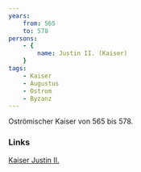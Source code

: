 ```yaml
---
years: 
    from: 565
    to: 578
persons: 
    - {
        name: Justin II. (Kaiser)
    }
tags:
    - Kaiser
    - Augustus
    - Ostrom
    - Byzanz
---
```

Oströmischer Kaiser von 565 bis 578.

### Links
[Kaiser Justin II.](https://de.wikipedia.org/wiki/Justin_II.)